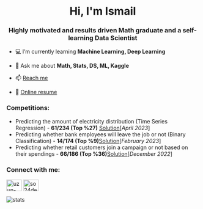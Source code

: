 <h1 align="center">Hi, I'm Ismail </h1>
<h3 align="center">Highly motivated and results driven Math graduate and a self-learning Data Scientist</h3>

- 💻 I’m currently learning **Machine Learning, Deep Learning**

- 💬 Ask me about **Math, Stats, DS, ML, Kaggle**

- 📫 [Reach me](mailto:so24def@gmail.com)

- 📄 [Online resume](https://rxresu.me/so24def/public)

### Competitions: 
- Predicting the amount of electricity distribution (Time Series Regression) - **61/234 (Top %27)** [Solution](https://github.com/so24def/top27percent_61th_Kaggle_datathon_energy_distribution_prediction)[_April 2023_]
- Predicting whether bank employees will leave the job or not (Binary Classification) - **14/174 (Top %9)**[Solution](https://github.com/so24def/top9percent_14th_Kaggle_datathon_employee_churn_prediction)[_February 2023_]
- Predicting whether retail customers join a campaign or not based on their spendings - **66/186 (Top %36)**[Solution](https://github.com/so24def/top36percent_66th_Kaggle_datathon_retail_campaign_prediction)[_December 2022_]

### Connect with me:
<a href="https://linkedin.com/in/uzun-ismail" target="blank"><img align="center" src="https://raw.githubusercontent.com/rahuldkjain/github-profile-readme-generator/master/src/images/icons/Social/linked-in-alt.svg" alt="uzun-ismail" height="30" width="40" /></a>
<a href="https://kaggle.com/so24def" target="blank"><img align="center" src="https://raw.githubusercontent.com/rahuldkjain/github-profile-readme-generator/master/src/images/icons/Social/kaggle.svg" alt="so24def" height="30" width="40" /></a>
</p>

![stats](https://github-readme-stats.vercel.app/api?username=so24def&show_icons=true&theme=gotham)



